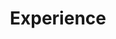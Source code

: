 ---
slug: "/experience"
title: "Experience"
description: "seeking: Summer 2021 Internships

currently: conference @nibc

prev: student researcher @ubc | case competitor @sauderjdcwest


Previously, I've worked on projects in computational biology @ubc. Prior to joining the science faculty, I represented UBC Sauder School of Business @jdcwest as a case competitor. 


Currently, I am planning the world's largest investment banking event @nibc. I also serve as the Finance Advisor for a high school Model UN conference."
---